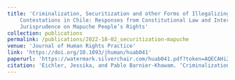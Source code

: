 ```yaml
---
title: 'Criminalization, Securitization and other Forms of Illegalizing Indigenous
    Contestations in Chile: Responses from Constitutional Law and Inter-American
    Jurisprudence on Mapuche People’s Rights'
collection: publications
permalink: /publications/2022-18-02_securitization-mapuche
venue: 'Journal of Human Rights Practice'
link: 'https://doi.org/10.1093/jhuman/huab041'
paperurl: 'https://watermark.silverchair.com/huab041.pdf?token=AQECAHi208BE49Ooan9kkhW_Ercy7Dm3ZL_9Cf3qfKAc485ysgAAAsIwggK-BgkqhkiG9w0BBwagggKvMIICqwIBADCCAqQGCSqGSIb3DQEHATAeBglghkgBZQMEAS4wEQQMuWv1APM0MOrKZf_NAgEQgIICdWqP-o-BLDAYCi7zhshTXaeFo5t756wblBVq2M8urll4Dnq2ZZTweiCBcOK1lBFMa8067KQv2fn14jcjkYyA_vIQs3hTYIE41RXm-SciNaFQ6ATg55poQbpJqeoisfhb1jVkmDwJXrRTTVRDKZkLkN-JE4k5vQOBySAcCm3Yt5Ku1232rlkBaZg8yWUhaIHmiOyqX38LwtDqEJJdy5HRp8Q-bzbEY7PGdqeemVY5TyhS9AgJ1qaNTpF1c3kjiI2154NYHgLSOLrY6gvoRklEq7fjSFpXiQutOHhgIjIuhjfS_g9PEjygxRJmz8LkEEjUVk-1mR89FXuXrpuw5jkCDBpZjjSL0Z5PGT7oDfbeBVvL9y6bkb7zbjs0ScYWTjmQz0NRowHy6n1g9io2WZqf3hD3UF6nO_d-4OsPC0IrEuYOjcM6x15Wg24rUNmV4OR1fxgYkOSFOmNQFkl8AGuxZkvWxWEOfejdewHB8Gvo3azX-2PqKnBE_zvIoZ5i5mjjde0qTxW0588j8JvWPh7s6yX_22stwHrd7zUKq-fmvKHGziZUQEpgzY8iU4a_qgaRWDGGdPOcUqvyZeRBqr1XTde5Isn-1umie4YYSdTPKACyTGyVqRDZq2BemFZ8C_sNTOfLDbuHRBTl7wsdsJee1K7GNMVn-1lNxNgzqy5YomOqrb0W71TjTFZ5d6qT4PKsZP8o8AURBH525AbJCjXpVY0zyoav_73tCPid1vjk6zCXmCJq6ioTsndEI-kWDI4QD8pG7AHxbnQPQ-9VbiX8zlDq54MIhDPw4t4WYq3MAu3XVo3XrvbO7kuMulNH3qhoMLDJOx_1'
citation: 'Eichler, Jessika, and Pablo Barnier-Khawam. ‘Criminalization, Securitization and Other Forms of Illegalizing Indigenous Contestations in Chile: Responses from Constitutional Law and Inter-American Jurisprudence on Mapuche People’s Rights’. <i>Journal of Human Rights Practice</i> 13, no. 2 (2022): 357–85.'
---
```

